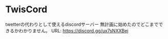 # TwisCord
twetterの代わりとして使えるdiscordサーバー
無計画に始めたのでどこまでできるかわかりません。
URL: https://discord.gg/ux7sNXXBej
